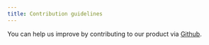 ```yaml
---
title: Contribution guidelines
---
```


You can help us improve by contributing to our product via [Github](https://github.com/hirosystems/stacks.js/blob/master/CONTRIBUTING.md).
